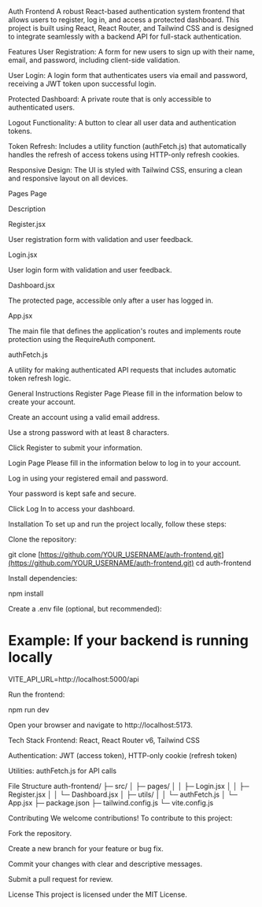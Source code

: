 Auth Frontend
A robust React-based authentication system frontend that allows users to register, log in, and access a protected dashboard. This project is built using React, React Router, and Tailwind CSS and is designed to integrate seamlessly with a backend API for full-stack authentication.

Features
User Registration: A form for new users to sign up with their name, email, and password, including client-side validation.

User Login: A login form that authenticates users via email and password, receiving a JWT token upon successful login.

Protected Dashboard: A private route that is only accessible to authenticated users.

Logout Functionality: A button to clear all user data and authentication tokens.

Token Refresh: Includes a utility function (authFetch.js) that automatically handles the refresh of access tokens using HTTP-only refresh cookies.

Responsive Design: The UI is styled with Tailwind CSS, ensuring a clean and responsive layout on all devices.

Pages
Page

Description

Register.jsx

User registration form with validation and user feedback.

Login.jsx

User login form with validation and user feedback.

Dashboard.jsx

The protected page, accessible only after a user has logged in.

App.jsx

The main file that defines the application's routes and implements route protection using the RequireAuth component.

authFetch.js

A utility for making authenticated API requests that includes automatic token refresh logic.

General Instructions
Register Page
Please fill in the information below to create your account.

Create an account using a valid email address.

Use a strong password with at least 8 characters.

Click Register to submit your information.

Login Page
Please fill in the information below to log in to your account.

Log in using your registered email and password.

Your password is kept safe and secure.

Click Log In to access your dashboard.

Installation
To set up and run the project locally, follow these steps:

Clone the repository:

git clone [https://github.com/YOUR_USERNAME/auth-frontend.git](https://github.com/YOUR_USERNAME/auth-frontend.git)
cd auth-frontend

Install dependencies:

npm install

Create a .env file (optional, but recommended):

# Example: If your backend is running locally
VITE_API_URL=http://localhost:5000/api

Run the frontend:

npm run dev

Open your browser and navigate to http://localhost:5173.

Tech Stack
Frontend: React, React Router v6, Tailwind CSS

Authentication: JWT (access token), HTTP-only cookie (refresh token)

Utilities: authFetch.js for API calls

File Structure
auth-frontend/
├─ src/
│  ├─ pages/
│  │  ├─ Login.jsx
│  │  ├─ Register.jsx
│  │  └─ Dashboard.jsx
│  ├─ utils/
│  │  └─ authFetch.js
│  └─ App.jsx
├─ package.json
├─ tailwind.config.js
└─ vite.config.js

Contributing
We welcome contributions! To contribute to this project:

Fork the repository.

Create a new branch for your feature or bug fix.

Commit your changes with clear and descriptive messages.

Submit a pull request for review.

License
This project is licensed under the MIT License.
